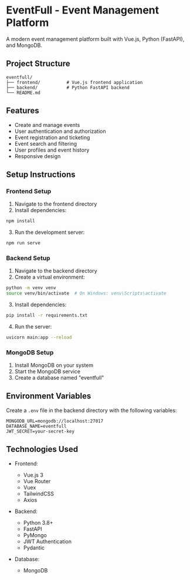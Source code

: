 # EventFull - Event Management Platform

A modern event management platform built with Vue.js, Python (FastAPI), and MongoDB.

## Project Structure

```
eventfull/
├── frontend/          # Vue.js frontend application
├── backend/           # Python FastAPI backend
└── README.md
```

## Features

- Create and manage events
- User authentication and authorization
- Event registration and ticketing
- Event search and filtering
- User profiles and event history
- Responsive design

## Setup Instructions

### Frontend Setup
1. Navigate to the frontend directory
2. Install dependencies:
```bash
npm install
```
3. Run the development server:
```bash
npm run serve
```

### Backend Setup
1. Navigate to the backend directory
2. Create a virtual environment:
```bash
python -m venv venv
source venv/bin/activate  # On Windows: venv\Scripts\activate
```
3. Install dependencies:
```bash
pip install -r requirements.txt
```
4. Run the server:
```bash
uvicorn main:app --reload
```

### MongoDB Setup
1. Install MongoDB on your system
2. Start the MongoDB service
3. Create a database named "eventfull"

## Environment Variables

Create a `.env` file in the backend directory with the following variables:
```
MONGODB_URL=mongodb://localhost:27017
DATABASE_NAME=eventfull
JWT_SECRET=your-secret-key
```

## Technologies Used

- Frontend:
  - Vue.js 3
  - Vue Router
  - Vuex
  - TailwindCSS
  - Axios

- Backend:
  - Python 3.8+
  - FastAPI
  - PyMongo
  - JWT Authentication
  - Pydantic

- Database:
  - MongoDB 